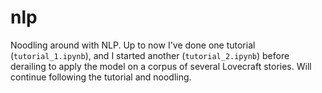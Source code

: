 # nlp

Noodling around with NLP.
Up to now I've done one tutorial (`tutorial_1.ipynb`), and I started another (`tutorial_2.ipynb`) before derailing to apply the model on a corpus of several Lovecraft stories.
Will continue following the tutorial and noodling.
